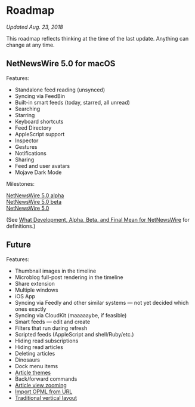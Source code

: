 # Roadmap

<i>Updated Aug. 23, 2018</i>

This roadmap reflects thinking at the time of the last update. Anything can change at any time.

## NetNewsWire 5.0 for macOS

Features:

* Standalone feed reading (unsynced)
* Syncing via FeedBin
* Built-in smart feeds (today, starred, all unread)
* Searching
* Starring
* Keyboard shortcuts
* Feed Directory
* AppleScript support
* Inspector
* Gestures
* Notifications
* Sharing
* Feed and user avatars
* Mojave Dark Mode

Milestones:

[NetNewsWire 5.0 alpha](https://github.com/brentsimmons/NetNewsWire/milestone/1)<br />
[NetNewsWire 5.0 beta](https://github.com/brentsimmons/NetNewsWire/milestone/2)<br />
[NetNewsWire 5.0](https://github.com/brentsimmons/NetNewsWire/milestone/3)

(See [What Development, Alpha, Beta, and Final Mean for NetNewsWire](DevelopmentAlphaBeta.md) for definitions.)

## Future

Features:

* Thumbnail images in the timeline
* Microblog full-post rendering in the timeline
* Share extension
* Multiple windows
* iOS App
* Syncing via Feedly and other similar systems — not yet decided which ones exactly
* Syncing via CloudKit (maaaaaybe, if feasible)
* Smart feeds — edit and create
* Filters that run during refresh
* Scripted feeds (AppleScript and shell/Ruby/etc.)
* Hiding read subscriptions
* Hiding read articles
* Deleting articles
* Dinosaurs
* Dock menu items
* [Article themes](https://github.com/brentsimmons/NetNewsWire/issues/257)
* Back/forward commands
* [Article view zooming](https://github.com/brentsimmons/NetNewsWire/issues/38)
* [Import OPML from URL](https://github.com/brentsimmons/NetNewsWire/issues/136)
* [Traditional vertical layout](https://github.com/brentsimmons/NetNewsWire/issues/102)

